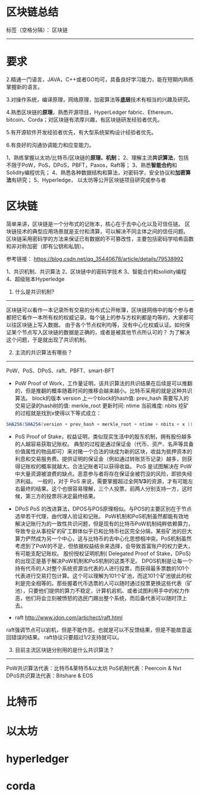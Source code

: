 ﻿# 区块链总结

标签（空格分隔）： 区块链

---

要求
==

2.精通一门语言，JAVA，C++或者GO均可，具备良好学习能力，能在短期内熟练掌握新的语言。

3.对操作系统，编译原理，网络原理，加密算法等**底层**技术有相当的兴趣及研究。

4.熟悉区块链的**原理**，熟悉开源项目，HyperLedger fabric、Ethereum、bitcoin、Corda；对区块链有浓厚兴趣，有区块链研发经验者优先。

5.有开源软件开发经验者优先，有大型系统架构设计经验者优先。

6.有良好的沟通协调能力和应变能力。

1、熟练掌握以太坊/比特币/区块链的**原理、机制**；
2、理解主流**共识算法**，包括不限于PoW，PoS，DPoS，PBFT，Paxos，Raft等；
3、熟悉**智能合约**和Solidity编程优先；
4、熟悉各种数据结构和算法，对密码学，安全协议和**加密算法**有研究；
5、Hyperledge， 以太坊等公开区块链项目研究或参与者

区块链
===

简单来讲，区块链是一个分布式的记账本，核心在于去中心化以及可信任链。 区块链技术的典型应用场景就是支付和清算，可以解决不同主体之间的信任问题。 区块链采用密码学的方法来保证已有数据的不可篡改性，主要包括密码学哈希函数和非对称加密（即有公钥和私钥）。

参考链接：
https://blog.csdn.net/qq_35440678/article/details/79538992

1、共识机制、共识算法
2、区块链中的密码学技术
3、智能合约和solidity编程
4、超级账本Hyperledge
 

 1. 什么是共识机制?
-----------

区块链可以看作一本记录所有交易的分布式公开帐簿，区块链网络中的每个参与者都把它看作一本所有权的权威记录。每个链上的参与方权利都是均等的，大家都可以往区块链上写入数据。
由于各个节点权利均等，没有中心化权威认证。如何保证某个节点写入区块链的数据是正确的，或者是被其他节点所认可的？
为了解决这个问题，于是就出现了共识机制。
 

 2. 主流的共识算法有哪些？
--------------
PoW、PoS、DPoS、raft、PBFT、smart-BFT

 - PoW
Proof of Work，工作量证明，该共识算法的共识结果在后续是可以推翻的，但是推翻的概率随着时间的推移会越来越小。比特币采用的就是这种共识算法。
block的版本 version
上一个block的hash值: prev_hash
需要写入的交易记录的hash树的值: merkle_root
更新时间: ntime
当前难度: nbits
挖矿的过程就是找到x使得以下等式成立：
```java
SHA256(SHA256(version + prev_hash + merkle_root + ntime + nbits + x )) < TARGET
```

 - PoS
Proof of Stake，权益证明，类似现实生活中的股东机制，拥有股份越多的人越容易获取记账权。
典型的过程是通过保证金（代币、资产、名声等具备价值属性的物品即可）来对赌一个合法的块成为新的区块，收益为抵押资本的利息和交易服务费。提供证明的保证金（例如通过转账货币记录）越多，则获得记账权的概率就越大。合法记账者可以获得收益。
PoS 是试图解决在 PoW 中大量资源被浪费的缺点。恶意参与者将存在保证金被罚没的风险，即损失经济利益。
一般的，对于 PoS 来说，需要掌握超过全网**1/3**的资源，才有可能左右最终的结果。这个也很容易理解，三个人投票，前两人分别支持一方，这时候，第三方的投票将决定最终结果。

 - DPoS
PoS 的改进算法，DPOS与POS原理相似。与POS的主要区别在于节点选举若干代理，由代理人验证和记账。
PoW机制和PoS机制虽然都能有效地解决记账行为的一致性共识问题，但是现有的比特币PoW机制纯粹依赖算力，导致专业从事挖矿的矿工群体似乎已和比特币社区完全分隔，某些矿池的巨大算力俨然成为另一个中心，这与比特币的去中心化思想相冲突。PoS机制虽然考虑到了PoW的不足，但依据权益结余来选择，会导致首富账户的权力更大，有可能支配记账权。
股份授权证明机制( Delegated Proof of Stake，DPoS)的出现正是基于解决PoW机制和PoS机制的这类不足。
DPOS机制是让每一个持有代币的人对整个系统资源当代表的人进行投票，而获得最多票数的101个代表进行交易打包计算。这个可以理解为101个矿池，而这101个矿池彼此的权利是完全相等的。那些握着代币选票的人可以随时通过投票更换这些代表（矿池），只要他们提供的算力不稳定，计算机宕机、或者试图利用手中的权力作恶，他们将会立刻被愤怒的选民门踢出整个系统，而后备代表可以随时顶上去。

 - raft
http://www.jdon.com/artichect/raft.html

raft强调节点可以宕机，但是不能作恶。也就是可以不反馈结果，但是不能故意返回错误的结果。
raft协议只要超过1/2支持就可以。

 

3. 目前主流区块链分别用的是什么共识算法？
----------------------

PoW共识算法代表：比特币&莱特币&以太坊
PoS机制代表：Peercoin & Nxt
DPoS共识算法代表：Bitshare & EOS


比特币
===



以太坊
===

hyperledger
===========

corda
=====





